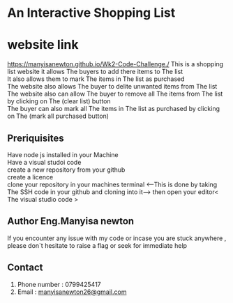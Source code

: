 # An Interactive Shopping List 
 # website link
  <https://manyisanewton.github.io/Wk2-Code-Challenge./>
This  is a shopping list website it allows The buyers to add there items to The list <br>
It also allows them to mark The items in The list as purchased <br>
The website also allows The buyer to delite unwanted items from The list <br>
The website also can allow The buyer to remove all The items from The list by clicking on The (clear list) button <br>
The buyer can also mark all The items in The list as purchased by clicking on The (mark all purchased button) <br>
## Preriquisites
Have node js installed in your Machine <br>
Have a visual studoi code <br>
create a new repository from your github <br>
create a licence <br>
clone your repository in your machines terminal <--This is done by taking The SSH code in your github and cloning into it-->
then open your editor< The visual studio code >

## Author Eng.Manyisa newton 
If you encounter any issue with my code or incase you are stuck anywhere , please don`t hesitate to raise a flag or seek for immediate help
## Contact 
1. Phone number : 0799425417
2. Email : manyisanewton26@gmail.com 